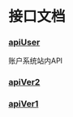 # 接口文档

### [apiUser](https://docs.3r60.top/article/接口文档/apiUser)

账户系统站内API

### [apiVer2](https://docs.3r60.top/article/接口文档/apiVer2)

### [apiVer1](https://docs.3r60.top/article/接口文档/apiVer1)



